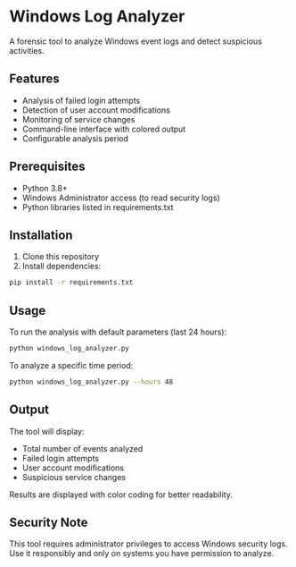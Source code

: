 # Windows Log Analyzer

A forensic tool to analyze Windows event logs and detect suspicious activities.

## Features

- Analysis of failed login attempts
- Detection of user account modifications
- Monitoring of service changes
- Command-line interface with colored output
- Configurable analysis period

## Prerequisites

- Python 3.8+
- Windows Administrator access (to read security logs)
- Python libraries listed in requirements.txt

## Installation

1. Clone this repository
2. Install dependencies:
```bash
pip install -r requirements.txt
```

## Usage

To run the analysis with default parameters (last 24 hours):
```bash
python windows_log_analyzer.py
```

To analyze a specific time period:
```bash
python windows_log_analyzer.py --hours 48
```

## Output

The tool will display:
- Total number of events analyzed
- Failed login attempts
- User account modifications
- Suspicious service changes

Results are displayed with color coding for better readability.

## Security Note

This tool requires administrator privileges to access Windows security logs. Use it responsibly and only on systems you have permission to analyze.
